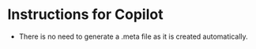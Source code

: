 # Instructions for Copilot

- There is no need to generate a .meta file as it is created automatically.